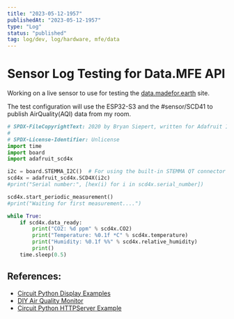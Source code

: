```yaml
---
title: "2023-05-12-1957"
publishedAt: "2023-05-12-1957"
type: "Log"
status: "published"
tag: log/dev, log/hardware, mfe/data
---
```


# Sensor Log Testing for Data.MFE API

Working on a live sensor to use for testing the [data.madefor.earth](https://data.madefor.earth) site.

The test configuration will use the ESP32-S3 and the #sensor/SCD41 to publish AirQuality(AQI) data from my room.

```python
# SPDX-FileCopyrightText: 2020 by Bryan Siepert, written for Adafruit Industries
#
# SPDX-License-Identifier: Unlicense
import time
import board
import adafruit_scd4x

i2c = board.STEMMA_I2C()  # For using the built-in STEMMA QT connector on a microcontroller
scd4x = adafruit_scd4x.SCD4X(i2c)
#print("Serial number:", [hex(i) for i in scd4x.serial_number])

scd4x.start_periodic_measurement()
#print("Waiting for first measurement....")

while True:
    if scd4x.data_ready:
        print("CO2: %d ppm" % scd4x.CO2)
        print("Temperature: %0.1f *C" % scd4x.temperature)
        print("Humidity: %0.1f %%" % scd4x.relative_humidity)
        print()
    time.sleep(0.5)

```

## References:

- [Circuit Python Display Examples](https://learn.adafruit.com/circuitpython-display-support-using-displayio/draw-pixels)
- [DIY Air Quality Monitor](https://learn.adafruit.com/diy-trinkey-no-solder-air-quality-monitor)
- [Circuit Python HTTPServer Example](https://docs.circuitpython.org/projects/httpserver/en/latest/examples.html)
